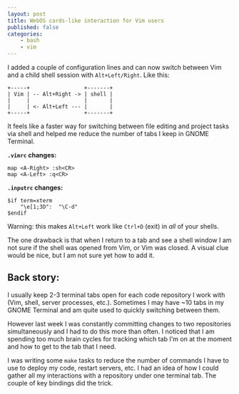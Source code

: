 ```yaml
---
layout: post
title: WebOS cards-like interaction for Vim users
published: false
categories:
    - bash
    - vim
---
```

I added a couple of configuration lines and can now switch between Vim and a child shell session with `Alt+Left/Right`. Like this:

    +-----+                 +-------+
    | Vim | -- Alt+Right -> | shell |
    |     |                 |       |
    |     | <- Alt+Left --- |       | 
    +-----+                 +-------+

It feels like a faster way for switching between file editing and project tasks via shell and helped me reduce the number of tabs I keep in GNOME Terminal.

**`.vimrc` changes:**

    map <A-Right> :sh<CR>
    map <A-Left> :q<CR>

**`.inputrc` changes:**

    $if term=xterm
        "\e[1;3D":  "\C-d"
    $endif

Warning: this makes `Alt+Left` work like `Ctrl+D` (exit) in *all* of your shells.

The one drawback is that when I return to a tab and see a shell window I am not sure if the shell was opened from Vim, or Vim was closed. A visual clue would be nice, but I am not sure yet how to add it.

## Back story:

I usually keep 2-3 terminal tabs open for each code repository I work with (Vim, shell, server processes, etc.). Sometimes I may have ~10 tabs in my GNOME Terminal and am quite used to quickly switching between them.

However last week I was constantly committing changes to two repositories simultaneously and I had to do this more than often. I noticed that I am spending too much brain cycles for tracking which tab I'm on at the moment and how to get to the tab that I need.

I was writing some `make` tasks to reduce the number of commands I have to use to deploy my code, restart servers, etc. I had an idea of how I could gather all my interactions with a repository under one terminal tab. The couple of key bindings did the trick.

